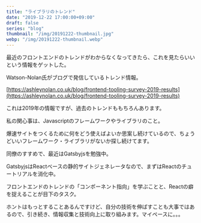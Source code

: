 ```yaml
---
title: "ライブラリのトレンド"
date: "2019-12-22 17:00:00+09:00"
draft: false
series: "blog"
thumbnail: "/img/20191222-thumbnail.jpg"
webp: "/img/20191222-thumbnail.webp"
---
```


最近のフロントエンドのトレンドがわからなくなってきたら、これを見たらいいという情報をゲットした。  

Watson-Nolan氏がブログで発信しているトレンド情報。

[https://ashleynolan.co.uk/blog/frontend-tooling-survey-2019-results](https://ashleynolan.co.uk/blog/frontend-tooling-survey-2019-results)  

これは2019年の情報ですが、過去のトレンドももちろんあります。  

私の関心事は、Javascriptのフレームワークやライブラリのこと。  

爆速サイトをつくるために何をどう使えばよいか思案し続けているので、ちょうどいいフレームワーク・ライブラリがないか探し続けてます。  

同僚のすすめで、最近はGatsbyjsを勉強中。  

GatsbyjsはReactベースの静的サイトジェネレータなので、まずはReactのチュートリアルを消化中。  

フロントエンドのトレンドの「コンポーネント指向」を学ぶことと、Reactの癖を捉えることが目下のタスク。  

ホントはもっとすることあるんですけど、自分の技術を伸ばすことも大事ではあるので、引き続き、情報収集と技術向上に取り組みます。マイペースに。。。